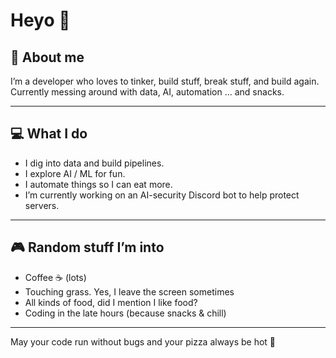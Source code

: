 # Heyo 👋

<!--
**rb1412bo/rb1412bo** is a ✨ _special_ ✨ repository because its `README.md` (this file) appears on your GitHub profile.

Here are some ideas to get you started:

- 🔭 I’m currently working on ...
- 🌱 I’m currently learning ...
- 👯 I’m looking to collaborate on ...
- 🤔 I’m looking for help with ...
- 💬 Ask me about ...
- 📫 How to reach me: ...
- 😄 Pronouns: ...
- ⚡ Fun fact: ...
-->


## 👤 About me  
I’m a developer who loves to tinker, build stuff, break stuff, and build again.  
Currently messing around with data, AI, automation … and snacks.

---

## 💻 What I do  
- I dig into data and build pipelines.  
- I explore AI / ML for fun.  
- I automate things so I can eat more.  
- I’m currently working on an AI-security Discord bot to help protect servers.
  
---

## 🎮 Random stuff I’m into  
- Coffee ☕ (lots)  
- Touching grass. Yes, I leave the screen sometimes  
- All kinds of food, did I mention I like food?  
- Coding in the late hours (because snacks & chill)
---

May your code run without bugs and your pizza always be hot 🍕

